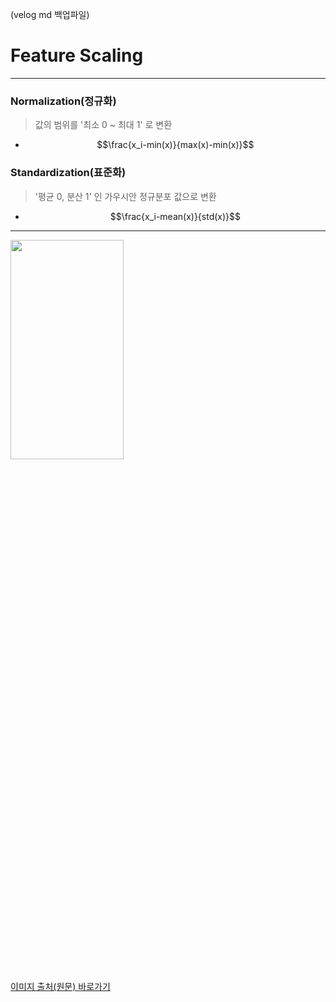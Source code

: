 (velog md 백업파일)

# Feature Scaling
---
### Normalization(정규화)
> 값의 범위를 '최소 0 ~ 최대 1' 로 변환
* $$\frac{x_i-min(x)}{max(x)-min(x)}$$


### Standardization(표준화)
> '평균 0, 분산 1' 인 가우시안 정규분포 값으로 변환
* $$\frac{x_i-mean(x)}{std(x)}$$

---
<img src="https://cdn.analyticsvidhya.com/wp-content/uploads/2020/03/NormVsStand_box_plots-1.png" height="30%" width="60%">

[이미지 출처(원문) 바로가기](https://www.analyticsvidhya.com/blog/2020/04/feature-scaling-machine-learning-normalization-standardization/)

